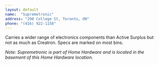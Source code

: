 ```yaml
---
layout: default
name:  "Supremetronic"
address: "290 College St, Toronto, ON"
phone: "(416) 922-1158"
---
```


Carries a wider range of electronics components than Active Surplus but not as much as Creatron. Specs are marked on most bins. 

*Note: Supremetronic is part of Home Hardware and is located in the basement of this Home Hardware location.*